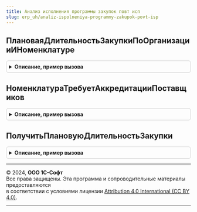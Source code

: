 ```yaml
---
title: Анализ исполнения программы закупок повт исп
slug: erp_uh/analiz-ispolneniya-programmy-zakupok-povt-isp
---
```



## ПлановаяДлительностьЗакупкиПоОрганизацииИНоменклатуре
<details style="margin: 1em 0; padding: 0.5em; border: 1px solid #ccc; border-radius: 6px;">

<summary style="font-weight: bold; cursor: pointer;">Описание, пример вызова</summary>

```bsl

Функция ПлановаяДлительностьЗакупкиПоОрганизацииИНоменклатуре(ДатаПроверки, СпособВыбораПоставщика, Организация, Номенклатура, Переторжка = Ложь) экспорт Экспорт
```

Пример вызова
```bsl
Результат = АнализИсполненияПрограммыЗакупокПовтИсп.ПлановаяДлительностьЗакупкиПоОрганизацииИНоменклатуре(ДатаПроверки, СпособВыбораПоставщика, Организация, Номенклатура, Переторжка);
```
</details>

## НоменклатураТребуетАккредитацииПоставщиков
<details style="margin: 1em 0; padding: 0.5em; border: 1px solid #ccc; border-radius: 6px;">

<summary style="font-weight: bold; cursor: pointer;">Описание, пример вызова</summary>

```bsl

Функция НоменклатураТребуетАккредитацииПоставщиков(ДатаПроверки, Организация, Номенклатура) экспорт Экспорт
```

Пример вызова
```bsl
Результат = АнализИсполненияПрограммыЗакупокПовтИсп.НоменклатураТребуетАккредитацииПоставщиков(ДатаПроверки, Организация, Номенклатура) экспорт);
```
</details>

## ПолучитьПлановуюДлительностьЗакупки
<details style="margin: 1em 0; padding: 0.5em; border: 1px solid #ccc; border-radius: 6px;">

<summary style="font-weight: bold; cursor: pointer;">Описание, пример вызова</summary>

```bsl

Функция ПолучитьПлановуюДлительностьЗакупки(СпособВыбораПоставщика, ТребуетсяАкредитация, Переторжка=Ложь) экспорт Экспорт
```

Пример вызова
```bsl
Результат = АнализИсполненияПрограммыЗакупокПовтИсп.ПолучитьПлановуюДлительностьЗакупки(СпособВыбораПоставщика, ТребуетсяАкредитация, Переторжка);
```
</details>

---

© 2024, **ООО 1С-Софт**  
Все права защищены. Эта программа и сопроводительные материалы предоставляются  
в соответствии с условиями лицензии [Attribution 4.0 International (CC BY 4.0)](https://creativecommons.org/licenses/by/4.0/legalcode).

---
